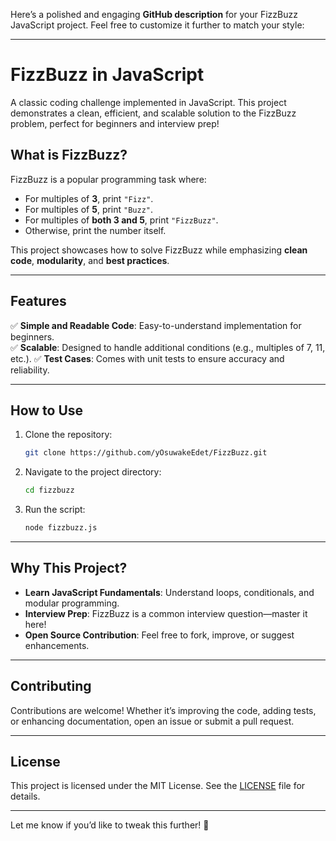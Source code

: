 Here’s a polished and engaging **GitHub description** for your FizzBuzz JavaScript project. Feel free to customize it further to match your style:

---

# **FizzBuzz in JavaScript**  
A classic coding challenge implemented in JavaScript. This project demonstrates a clean, efficient, and scalable solution to the FizzBuzz problem, perfect for beginners and interview prep!  

## **What is FizzBuzz?**  
FizzBuzz is a popular programming task where:  
- For multiples of **3**, print `"Fizz"`.  
- For multiples of **5**, print `"Buzz"`.  
- For multiples of **both 3 and 5**, print `"FizzBuzz"`.  
- Otherwise, print the number itself.  

This project showcases how to solve FizzBuzz while emphasizing **clean code**, **modularity**, and **best practices**.  

---

## **Features**  
✅ **Simple and Readable Code**: Easy-to-understand implementation for beginners.  
✅ **Scalable**: Designed to handle additional conditions (e.g., multiples of 7, 11, etc.). 
✅ **Test Cases**: Comes with unit tests to ensure accuracy and reliability.  

---

## **How to Use**  
1. Clone the repository:  
   ```bash  
   git clone https://github.com/yOsuwakeEdet/FizzBuzz.git  
   ```  
2. Navigate to the project directory:  
   ```bash  
   cd fizzbuzz
   ```  
3. Run the script:  
   ```bash  
   node fizzbuzz.js  
   ```  

---

## **Why This Project?**  
- **Learn JavaScript Fundamentals**: Understand loops, conditionals, and modular programming.  
- **Interview Prep**: FizzBuzz is a common interview question—master it here!  
- **Open Source Contribution**: Feel free to fork, improve, or suggest enhancements.  

---

## **Contributing**  
Contributions are welcome! Whether it’s improving the code, adding tests, or enhancing documentation, open an issue or submit a pull request.  

---

## **License**  
This project is licensed under the MIT License. See the [LICENSE](LICENSE) file for details.  

---

Let me know if you’d like to tweak this further! 🚀

